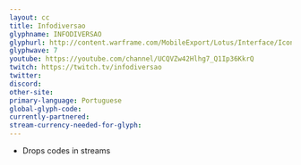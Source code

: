 ```yaml
---
layout: cc
title: Infodiversao
glyphname: INFODIVERSAO
glyphurl: http://content.warframe.com/MobileExport/Lotus/Interface/Icons/Player/ContentCreators/Infodiversao.png
glyphwave: 7
youtube: https://youtube.com/channel/UCQVZw42Hlhg7_Q1Ip36KkrQ
twitch: https://twitch.tv/infodiversao
twitter: 
discord: 
other-site: 
primary-language: Portuguese
global-glyph-code: 
currently-partnered: 
stream-currency-needed-for-glyph: 
---
```

* Drops codes in streams
